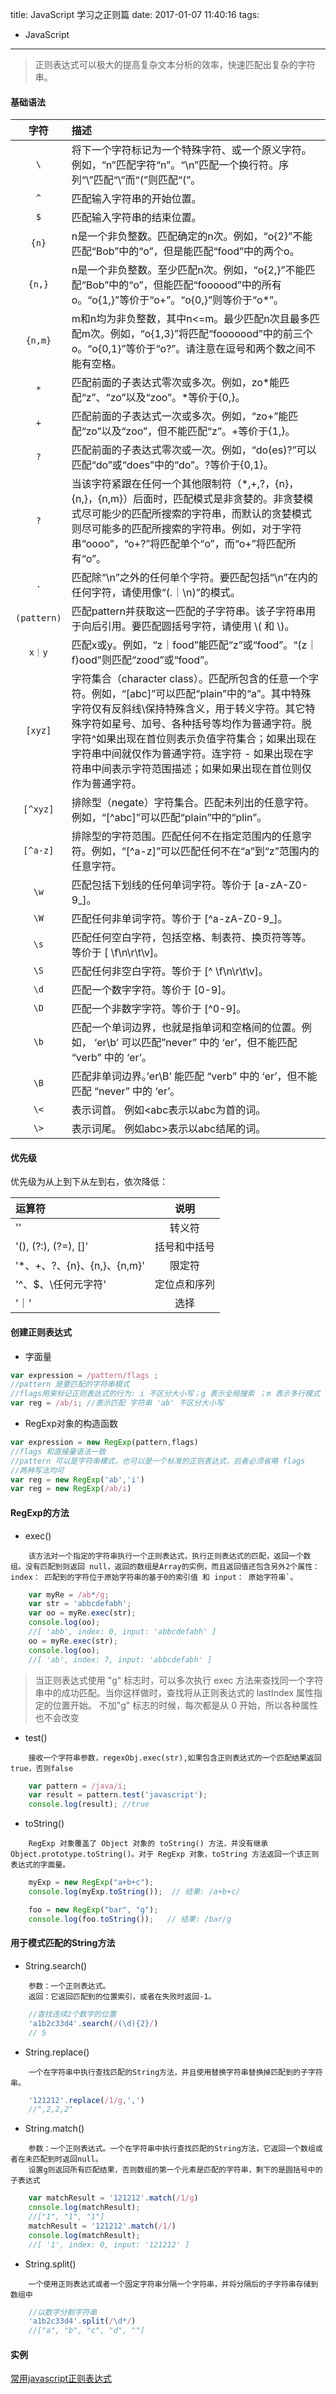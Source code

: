 title: JavaScript 学习之正则篇
date: 2017-01-07 11:40:16
tags:
- JavaScript
---
> 正则表达式可以极大的提高复杂文本分析的效率，快速匹配出复杂的字符串。

<!--more-->
#### 基础语法
| 字符 | 描述 |
| :--: | :--- |
| `\` | 将下一个字符标记为一个特殊字符、或一个原义字符。例如，“n”匹配字符“n”。“\n”匹配一个换行符。序列“\”匹配“\”而“(”则匹配“(”。|
| `^` | 匹配输入字符串的开始位置。 |
| `$` | 匹配输入字符串的结束位置。 |
| `{n}` | n是一个非负整数。匹配确定的n次。例如，“o{2}”不能匹配“Bob”中的“o”，但是能匹配“food”中的两个o。|
| `{n,}` | n是一个非负整数。至少匹配n次。例如，“o{2,}”不能匹配“Bob”中的“o”，但能匹配“foooood”中的所有o。“o{1,}”等价于“o+”。“o{0,}”则等价于“o*”。|
| `{n,m}` | m和n均为非负整数，其中n<=m。最少匹配n次且最多匹配m次。例如，“o{1,3}”将匹配“fooooood”中的前三个o。“o{0,1}”等价于“o?”。请注意在逗号和两个数之间不能有空格。|
| `*` | 匹配前面的子表达式零次或多次。例如，zo*能匹配“z”、“zo”以及“zoo”。*等价于{0,}。|
| `+` | 匹配前面的子表达式一次或多次。例如，“zo+”能匹配“zo”以及“zoo”，但不能匹配“z”。+等价于{1,}。|
| `?` | 匹配前面的子表达式零次或一次。例如，“do(es)?”可以匹配“do”或“does”中的“do”。?等价于{0,1}。|
| `?` | 当该字符紧跟在任何一个其他限制符（*,+,?，{n}，{n,}，{n,m}）后面时，匹配模式是非贪婪的。非贪婪模式尽可能少的匹配所搜索的字符串，而默认的贪婪模式则尽可能多的匹配所搜索的字符串。例如，对于字符串“oooo”，“o+?”将匹配单个“o”，而“o+”将匹配所有“o”。|
| `.` | 匹配除“\n”之外的任何单个字符。要匹配包括“\n”在内的任何字符，请使用像“(.｜\n)”的模式。|
| `(pattern)` | 匹配pattern并获取这一匹配的子字符串。该子字符串用于向后引用。要匹配圆括号字符，请使用 \\( 和 \\)。|
| `x｜y` | 匹配x或y。例如，“z｜food”能匹配“z”或“food”。“(z｜f)ood”则匹配“zood”或“food”。 |
| `[xyz]` | 字符集合（character class）。匹配所包含的任意一个字符。例如，“[abc]”可以匹配“plain”中的“a”。其中特殊字符仅有反斜线\保持特殊含义，用于转义字符。其它特殊字符如星号、加号、各种括号等均作为普通字符。脱字符^如果出现在首位则表示负值字符集合；如果出现在字符串中间就仅作为普通字符。连字符 - 如果出现在字符串中间表示字符范围描述；如果如果出现在首位则仅作为普通字符。|
| `[^xyz]` | 排除型（negate）字符集合。匹配未列出的任意字符。例如，“[^abc]”可以匹配“plain”中的“plin”。 |
| `[^a-z]` | 排除型的字符范围。匹配任何不在指定范围内的任意字符。例如，“[^a-z]”可以匹配任何不在“a”到“z”范围内的任意字符。 |
| `\w` | 匹配包括下划线的任何单词字符。等价于 [a-zA-Z0-9_]。|
| `\W` | 匹配任何非单词字符。等价于 [^a-zA-Z0-9_]。|
| `\s` | 匹配任何空白字符，包括空格、制表符、换页符等等。等价于 [ \f\n\r\t\v]。|
| `\S` | 匹配任何非空白字符。等价于 [^ \f\n\r\t\v]。|
| `\d` | 匹配一个数字字符。等价于 [0-9]。|
| `\D` | 匹配一个非数字字符。等价于 [^0-9]。|
| `\b` | 匹配一个单词边界，也就是指单词和空格间的位置。例如， ‘er\b’ 可以匹配”never” 中的 ‘er’，但不能匹配 “verb” 中的 ‘er’。|
| `\B` | 匹配非单词边界。’er\B’ 能匹配 “verb” 中的 ‘er’，但不能匹配 “never” 中的 ‘er’。|
| `\<` | 表示词首。 例如\<abc表示以abc为首的词。|
| `\>` | 表示词尾。 例如abc\>表示以abc结尾的词。|

#### 优先级
优先级为从上到下从左到右，依次降低：

| 运算符 | 说明 |
| :---- | :---: |
| '\' | 转义符 |
| '(), (?:), (?=), []' | 括号和中括号 |
| '*、+、?、{n}、{n,}、{n,m}' | 限定符 |
| '^、$、\任何元字符' | 定位点和序列 |
| '｜' | 选择 |

#### 创建正则表达式
- 字面量
```javascript
var expression = /pattern/flags ;
//pattern 是要匹配的字符串模式
//flags用来标记正则表达式的行为: i 不区分大小写；g 表示全局搜索 ；m 表示多行模式
var reg = /ab/i; //表示匹配 字符串 'ab' 不区分大小写
```
- RegExp对象的构造函数
```javascript
var expression = new RegExp(pattern,flags)
//flags 和直接量语法一致
//pattern 可以是字符串模式，也可以是一个标准的正则表达式，后者必须省略 flags
//两种写法均可
var reg = new RegExp('ab','i')  
var reg = new RegExp(/ab/i)
```

#### RegExp的方法
- exec()
```
    该方法对一个指定的字符串执行一个正则表达式，执行正则表达式的匹配，返回一个数组。没有匹配到则返回 null，返回的数组是Array的实例，而且返回值还包含另外2个属性：index： 匹配到的字符位于原始字符串的基于0的索引值 和 input： 原始字符串`。
```
```javascript
    var myRe = /ab*/g;
    var str = 'abbcdefabh';
    var oo = myRe.exec(str);
    console.log(oo);
    //[ 'abb', index: 0, input: 'abbcdefabh' ]
    oo = myRe.exec(str);
    console.log(oo);
    //[ 'ab', index: 7, input: 'abbcdefabh' ]
```
>当正则表达式使用 "g" 标志时，可以多次执行 exec 方法来查找同一个字符串中的成功匹配。当你这样做时，查找将从正则表达式的 lastIndex 属性指定的位置开始。
不加"g" 标志的时候，每次都是从 0 开始，所以各种属性也不会改变

- test()
```
    接收一个字符串参数，regexObj.exec(str),如果包含正则表达式的一个匹配结果返回true，否则false
```
```javascript
    var pattern = /java/i;
    var result = pattern.test('javascript');
    console.log(result); //true
```

- toString()
```
    RegExp 对象覆盖了 Object 对象的 toString() 方法，并没有继承 Object.prototype.toString()。对于 RegExp 对象，toString 方法返回一个该正则表达式的字面量。
```
```javascript
    myExp = new RegExp("a+b+c");
    console.log(myExp.toString());  // 结果: /a+b+c/

    foo = new RegExp("bar", "g");
    console.log(foo.toString());   // 结果: /bar/g
```

#### 用于模式匹配的String方法
- String.search()
```
    参数：一个正则表达式。
    返回：它返回匹配到的位置索引，或者在失败时返回-1。
```
```javascript
    //查找连续2个数字的位置
    'a1b2c33d4'.search(/(\d){2}/)
    // 5
```

- String.replace()
```
    一个在字符串中执行查找匹配的String方法，并且使用替换字符串替换掉匹配到的子字符串。    
```
```javascript
    '121212'.replace(/1/g,',')
    //",2,2,2"
```

- String.match()
```
    参数：一个正则表达式。一个在字符串中执行查找匹配的String方法，它返回一个数组或者在未匹配到时返回null。
    设置g则返回所有匹配结果，否则数组的第一个元素是匹配的字符串，剩下的是圆括号中的子表达式
```
```javascript
    var matchResult = '121212'.match(/1/g)
    console.log(matchResult);
    //["1", "1", "1"]
    matchResult = '121212'.match(/1/)
    console.log(matchResult);
    //[ '1', index: 0, input: '121212' ]
```

- String.split()
```
    一个使用正则表达式或者一个固定字符串分隔一个字符串，并将分隔后的子字符串存储到数组中
```
```javascript
    //以数字分割字符串
    'a1b2c33d4'.split(/\d*/)
    //["a", "b", "c", "d", ""]
```

#### 实例
[常用javascript正则表达式](http://www.jianshu.com/p/45cccb9ca3e9)
